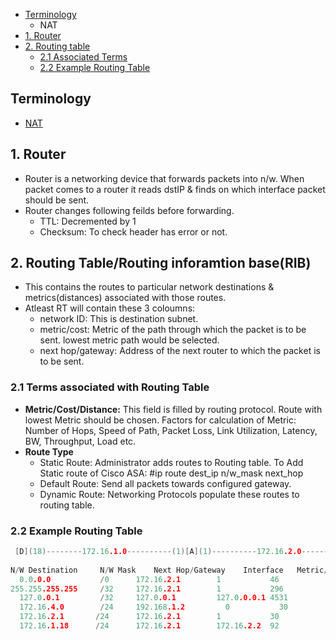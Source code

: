 - [Terminology](#terms)
  - NAT
- [1. Router](#router)
- [2. Routing table](table)
  - [2.1 Associated Terms](#terms)
  - [2.2 Example Routing Table](#example)


<a name=terms></a>
## Terminology
  - [NAT](NAT)

<a name=router></a>
## 1. Router
- Router is a networking device that forwards packets into n/w. When packet comes to a router it reads dstIP & finds on which interface packet should be sent.
- Router changes following feilds before forwarding.
  - TTL: Decremented by 1
  - Checksum: To check header has error or not.

<a name=table></a>
## 2. Routing Table/Routing inforamtion base(RIB)
- This contains the routes to particular network destinations & metrics(distances) associated with those routes.
- Atleast RT will contain these 3 coloumns:
  - network ID: This is destination subnet.
  - metric/cost: Metric of the path through which the packet is to be sent. lowest metric path would be selected.
  - next hop/gateway: Address of the next router to which the packet is to be sent.

<a name=terms></a>
### 2.1 Terms associated with Routing Table
- **Metric/Cost/Distance:** This field is filled by routing protocol. Route with lowest Metric should be chosen. Factors for calculation of Metric: Number of Hops, Speed of Path, Packet Loss, Link Utilization, Latency, BW, Throughput, Load etc.
- **Route Type**
  - Static Route: Administrator adds routes to Routing table.    To Add Static route of Cisco ASA:           #ip  route   dest_ip     n/w_mask           next_hop       
  - Default Route: Send all packets towards configured gateway.
  - Dynamic Route: Networking Protocols populate these routes to routing table.

<a name=example></a>
### 2.2 Example Routing Table
```c
 [D](18)--------172.16.1.0----------(1)[A](1)----------172.16.2.0----------(2)[B](1)---------192.168.1----------(2)[C]172.16.4.1    
 
N/W Destination 	N/W Mask 	Next Hop/Gateway 	Interface 	Metric/Cost 	Protocol 	 
  0.0.0.0           /0      172.16.2.1        1           46 	 	                    //DEFAULT ROUTE.Send Pkt to G/W If no specific Next Hop is Listed in Table.
255.255.255.255     /32     172.16.2.1        1           296           Direct 	                  //BROADCAST
  127.0.0.1         /32     127.0.0.1 	      127.0.0.0.1 4531          Local 	    //LOOPBACK 
  172.16.4.0        /24     192.168.1.2 	    0           30            STATIC 	    //This is Manually Configured 
  172.16.2.1       /24      172.16.2.1 	      1           30            OSPF 	 
  172.16.1.18      /24      172.16.2.1 	      172.16.2.2  92            OSPF 	 
```
